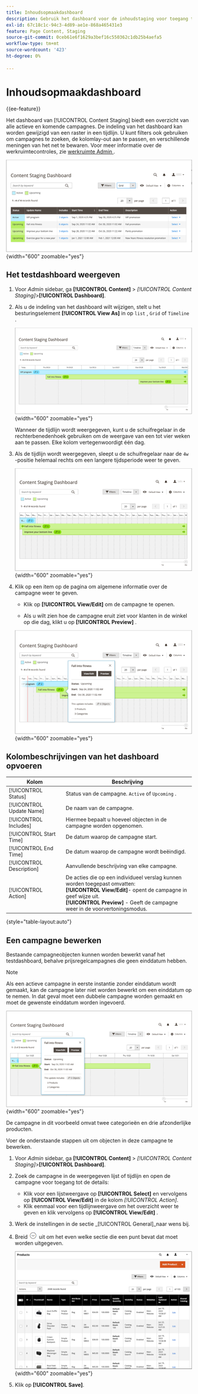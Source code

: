 ```yaml
---
title: Inhoudsopmaakdashboard
description: Gebruik het dashboard voor de inhoudstaging voor toegang tot een overzicht van alle actieve en komende campagnes.
exl-id: 67c18c1c-94c3-4d89-ae1e-868a465431e3
feature: Page Content, Staging
source-git-commit: 0ceb61e6f1629a3bef16c550362c1db25b4aefa5
workflow-type: tm+mt
source-wordcount: '423'
ht-degree: 0%

---
```


# Inhoudsopmaakdashboard

{{ee-feature}}

Het dashboard van [!UICONTROL Content Staging] biedt een overzicht van alle actieve en komende campagnes. De indeling van het dashboard kan worden gewijzigd van een raster in een tijdlijn. U kunt filters ook gebruiken om campagnes te zoeken, de kolomlay-out aan te passen, en verschillende meningen van het net te bewaren. Voor meer informatie over de werkruimtecontroles, zie [ werkruimte Admin ](../getting-started/admin-workspace.md).

![ het Opvoeren dashboard in netmening ](./assets/content-staging-grid-view.png){width="600" zoomable="yes"}

## Het testdashboard weergeven

1. Voor _Admin_ sidebar, ga **[!UICONTROL Content]** > _[!UICONTROL Content Staging]_>**[!UICONTROL Dashboard]**.

1. Als u de indeling van het dashboard wilt wijzigen, stelt u het besturingselement **[!UICONTROL View As]** in op `list` , `Grid` of `Timeline` .

   ![ mening van de Chronologie ](./assets/content-staging-dashboard-timeline.png){width="600" zoomable="yes"}

   Wanneer de tijdlijn wordt weergegeven, kunt u de schuifregelaar in de rechterbenedenhoek gebruiken om de weergave van een tot vier weken aan te passen. Elke kolom vertegenwoordigt één dag.

1. Als de tijdlijn wordt weergegeven, sleept u de schuifregelaar naar de `4w` -positie helemaal rechts om een langere tijdsperiode weer te geven.

   ![ mening van vier weken ](./assets/content-staging-timeline-4-week-view.png){width="600" zoomable="yes"}

1. Klik op een item op de pagina om algemene informatie over de campagne weer te geven.

   - Klik op **[!UICONTROL View/Edit]** om de campagne te openen.

   - Als u wilt zien hoe de campagne eruit ziet voor klanten in de winkel op die dag, klikt u op **[!UICONTROL Preview]** .

   ![ informatie van de Campagne ](./assets/content-staging-campaign-info.png){width="600" zoomable="yes"}

## Kolombeschrijvingen van het dashboard opvoeren

| Kolom | Beschrijving |
|--- |--- |
| [!UICONTROL Status] | Status van de campagne. `Active` of `Upcoming` . |
| [!UICONTROL Update Name] | De naam van de campagne. |
| [!UICONTROL Includes] | Hiermee bepaalt u hoeveel objecten in de campagne worden opgenomen. |
| [!UICONTROL Start Time] | De datum waarop de campagne start. |
| [!UICONTROL End Time] | De datum waarop de campagne wordt beëindigd. |
| [!UICONTROL Description] | Aanvullende beschrijving van elke campagne. |
| [!UICONTROL Action] | De acties die op een individueel verslag kunnen worden toegepast omvatten:<br/>**[!UICONTROL View/Edit]**- opent de campagne in geef wijze uit.<br/>**[!UICONTROL Preview]** - Geeft de campagne weer in de voorvertoningsmodus. |

{style="table-layout:auto"}

## Een campagne bewerken

Bestaande campagneobjecten kunnen worden bewerkt vanaf het testdashboard, behalve prijsregelcampagnes die geen einddatum hebben.

>[!NOTE]
>
>Als een actieve campagne in eerste instantie zonder einddatum wordt gemaakt, kan de campagne later niet worden bewerkt om een einddatum op te nemen. In dat geval moet een dubbele campagne worden gemaakt en moet de gewenste einddatum worden ingevoerd.

![ het detail van de Campagne ](./assets/content-staging-dashboard-view-edit.png){width="600" zoomable="yes"}

De campagne in dit voorbeeld omvat twee categorieën en drie afzonderlijke producten.

Voer de onderstaande stappen uit om objecten in deze campagne te bewerken.

1. Voor _Admin_ sidebar, ga **[!UICONTROL Content]** > _[!UICONTROL Content Staging]_>**[!UICONTROL Dashboard]**.

1. Zoek de campagne in de weergegeven lijst of tijdlijn en open de campagne voor toegang tot de details:

   - Klik voor een lijstweergave op **[!UICONTROL Select]** en vervolgens op **[!UICONTROL View/Edit]** in de kolom _[!UICONTROL Action]_.
   - Klik eenmaal voor een tijdlijnweergave om het overzicht weer te geven en klik vervolgens op **[!UICONTROL View/Edit]** .

1. Werk de instellingen in de sectie _[!UICONTROL General]_naar wens bij.

1. Breid ![ selecteur van de Uitbreiding ](../assets/icon-display-expand.png) uit om het even welke sectie die een punt bevat dat moet worden uitgegeven.

   ![ Bijwerkend de toegewezen producten voor een campagnepunt ](./assets/content-staging-campaign-edit-products.png){width="600" zoomable="yes"}

1. Klik op **[!UICONTROL Save]**.
